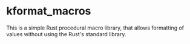 # kformat_macros
This is a simple Rust procedural macro library, that allows formatting of values without using the Rust's standard library.